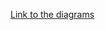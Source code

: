 [Link to the diagrams](https://drive.google.com/file/d/1H7UKQiAAYB2QrMocIKka2JqWNRh3qOFm/view?usp=sharing)